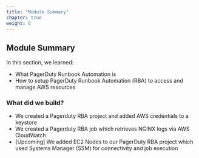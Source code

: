 ```yaml
---
title: "Module Summary"
chapter: true
weight: 6
---
```


## Module Summary

In this section, we learned:

- What PagerDuty Runbook Automation is
- How to setup PagerDuty Runbook Automation (RBA) to access and manage AWS resources

### What did we build?

- We created a Pagerduty RBA project and added AWS credentials to a keystore
- We created a Pagerduty RBA job which retrieves NGINX logs via AWS CloudWatch
- [Upcoming] We added EC2 Nodes to our PagerDuty RBA project which used Systems Manager (SSM) for connectivity and job execution
